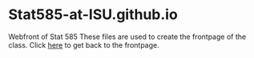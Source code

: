 # Stat585-at-ISU.github.io
Webfront of Stat 585
These files are used to create the frontpage of the class. Click [here](Stat585-at-ISU.github.io) to get back to the frontpage.
